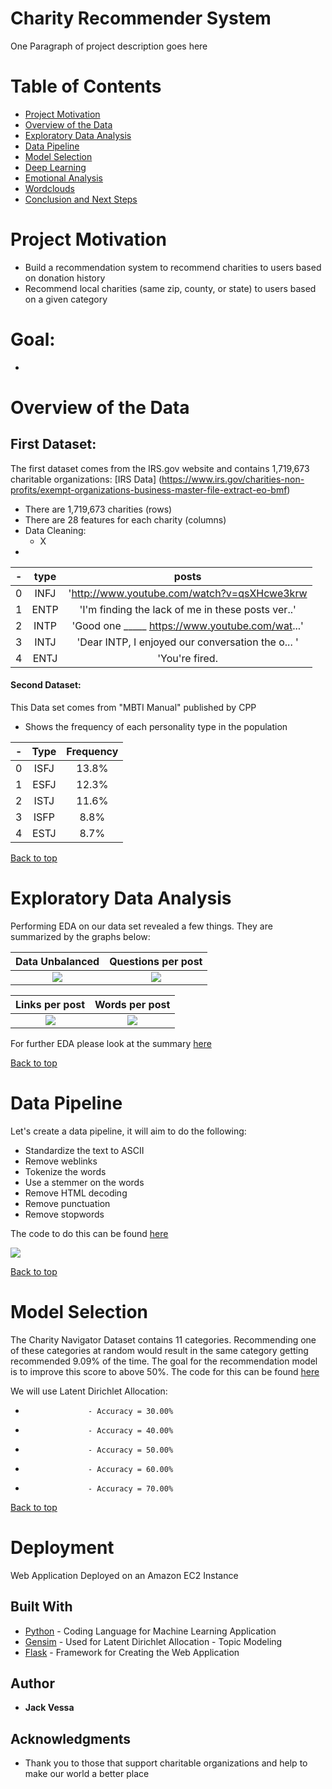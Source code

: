 # Charity Recommender System

One Paragraph of project description goes here

# Table of Contents
- [Project Motivation](#Project-Motivation)
- [Overview of the Data](#Overview-of-the-Data)
- [Exploratory Data Analysis](#Exploratory-Data-Analysis)
- [Data Pipeline](#Data-Pipeline)
- [Model Selection](#Model-Selection)
- [Deep Learning](#Deep-Learning)
- [Emotional Analysis](#Emotional-Analysis)
- [Wordclouds](#WordClouds)
- [Conclusion and Next Steps](#Conclusion-and-Next-Steps)

# Project Motivation
- Build a recommendation system to recommend charities to users based on donation history
- Recommend local charities (same zip, county, or state) to users based on a given category

# Goal:
-  

# Overview of the Data

## First Dataset:
The first dataset comes from the IRS.gov website and contains 1,719,673 charitable organizations: [IRS Data] (https://www.irs.gov/charities-non-profits/exempt-organizations-business-master-file-extract-eo-bmf)

- There are 1,719,673 charities (rows)
- There are 28 features for each charity (columns)
- Data Cleaning:
  * X
-

| - | type | posts |
|:---:|:---:|:---:|
| 0 | INFJ | 'http://www.youtube.com/watch?v=qsXHcwe3krw|||...'|
| 1 | ENTP | 'I'm finding the lack of me in these posts ver..' |
| 2 | INTP | 'Good one _____ https://www.youtube.com/wat...' |
| 3 | INTJ | 'Dear INTP, I enjoyed our conversation the o... '|
| 4 | ENTJ | 'You're fired.|||That's another silly misconce... '|

#### Second Dataset:
This Data set comes from "MBTI Manual" published by CPP

- Shows the frequency of each personality type in the population

| - | Type | Frequency |
|:---:|:---:|:---:|
| 0 | ISFJ | 13.8% |
| 1 | ESFJ | 12.3% |
| 2 | ISTJ | 11.6% |
| 3 | ISFP | 8.8% |
| 4 | ESTJ | 8.7% |

<a href="#Charity Recommender System">Back to top</a>


# Exploratory Data Analysis


Performing EDA on our data set revealed a few things. They are summarized by the graphs below:

|Data Unbalanced|Questions per post|
|:---:|:---:|
|![](img/unbalanced.png)|![](img/questionspp.png)|

|Links per post|Words per post|
|:---:|:---:|
|![](img/linkspp.png)|![](img/wordspp.png)|

For further EDA please look at the summary [here](ExploratoryDataAnalysis.md)

<a href="#Charity Recommender System">Back to top</a>


# Data Pipeline

<!-- #region -->
Let's create a data pipeline, it will aim to do the following:
- Standardize the text to ASCII
- Remove weblinks
- Tokenize the words
- Use a stemmer on the words
- Remove HTML decoding
- Remove punctuation
- Remove stopwords

The code to do this can be found [here](src/personality.py)

![](img/Pipeline.png)

<a href="#Charity Recommender System">Back to top</a>
<!-- #endregion -->

# Model Selection


The Charity Navigator Dataset contains 11 categories. Recommending one of these categories at random would result in the same category  getting recommended 9.09% of the time. The goal for the recommendation model is to improve this score to above 50%.
The code for this can be found [here](src/Charity_Navigator_LDA_Similarity.ipynb)

We will use Latent Dirichlet Allocation:
-                   - Accuracy = 30.00%
-                   - Accuracy = 40.00%
-                   - Accuracy = 50.00%
-                   - Accuracy = 60.00%
-                   - Accuracy = 70.00%

<a href="#Charity Recommender System">Back to top</a>




# Deployment

Web Application Deployed on an Amazon EC2 Instance

## Built With

* [Python](https://www.python.org/) - Coding Language for Machine Learning Application
* [Gensim](https://radimrehurek.com/gensim/index.html) - Used for Latent Dirichlet Allocation - Topic Modeling
* [Flask](http://flask.palletsprojects.com/en/1.1.x/) - Framework for Creating the Web Application


## Author

* **Jack Vessa** 

## Acknowledgments

* Thank you to those that support charitable organizations and help to make our world a better place
